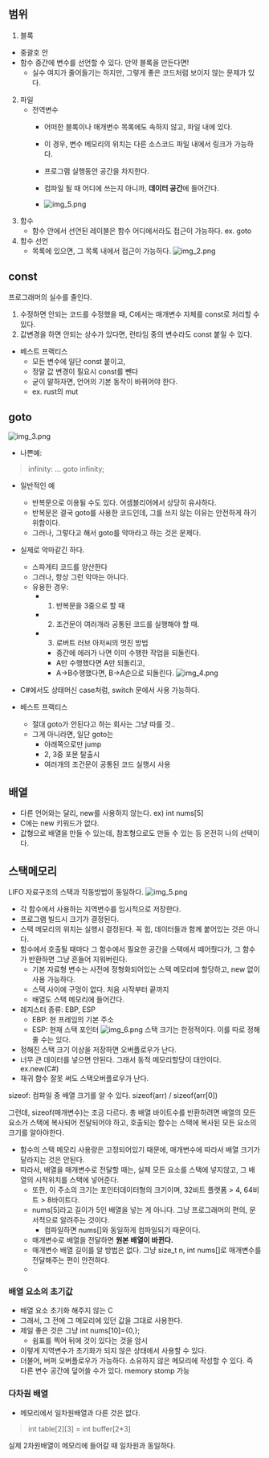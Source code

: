 ## 범위
1. 블록
  - 중괄호 안
  - 함수 중간에 변수를 선언할 수 있다. 만약 블록을 만든다면!
    - 실수 여지가 줄어들기는 하지만, 그렇게 좋은 코드처럼 보이지 않는 문제가 있다.
2. 파일
   - 전역변수
      - 어떠한 블록이나 매개변수 목록에도 속하지 않고, 파일 내에 있다. 
      - 이 경우, 변수 메모리의 위치는 다른 소스코드 파일 내에서 링크가 가능하다. 
      - 프로그램 실행동안 공간을 차지한다. 
      - 컴파일 될 때 어디에 쓰는지 아니까, **데이터 공간**에 들어간다. 

      - ![img_5.png](img_5.png)
3. 함수
   - 함수 안에서 선언된 레이블은 함수 어디에서라도 접근이 가능하다. ex. goto
4. 함수 선언
   - 목록에 있으면, 그 목록 내에서 접근이 가능하다. 
![img_2.png](img_2.png)

## const 
프로그래머의 실수를 줄인다. 
1. 수정하면 안되는 코드를 수정했을 때, C에서는 매개변수 자체를 const로 처리할 수 있다. 
2. 값변경을 하면 안되는 상수가 있다면, 런타임 중의 변수라도 const 붙일 수 있다. 
- 베스트 프랙티스
  - 모든 변수에 일단 const 붙이고, 
  - 정말 값 변경이 필요시 const를 뺀다
  - 굳이 말하자면, 언어의 기본 동작이 바뀌어야 한다. 
  - ex. rust의 mut
## goto
![img_3.png](img_3.png)
- 나쁜예: 

> infinity:
>   ...
> goto infinity;

- 일반적인 예
  - 반복문으로 이용될 수도 있다. 어셈블리어에서 상당히 유사하다. 
  - 반복문은 결국 goto를 사용한 코드인데, 그를 쓰지 않는 이유는 안전하게 하기위함이다. 
  - 그러나, 그렇다고 해서 goto를 악마라고 하는 것은 문제다.
- 실제로 악마같긴 하다.
  - 스파게티 코드를 양산한다 
  - 그러나, 항상 그런 악마는 아니다. 
  - 유용한 경우: 
    - 1. 반복문을 3중으로 할 때
    - 2. 조건문이 여러개라 공통된 코드를 실행해야 할 때.
    - 3. 로버트 러브 아저씨의 멋진 방법
        - 중간에 에러가 나면 이미 수행한 작업을 되돌린다.
        - A만 수행했다면 A만 되돌리고,
        - A->B수행했다면, B->A순으로 되돌린다.
![img_4.png](img_4.png)

- C#에서도 상태머신 case처럼, switch 문에서 사용 가능하다.
- 베스트 프랙티스
  - 절대 goto가 안된다고 하는 회사는 그냥 따를 것..
  - 그게 아니라면, 일단 goto는
    - 아래쪽으로만 jump
    - 2, 3중 포문 탈출시
    - 여러개의 조건문이 공통된 코드 실행시 사용

## 배열
- 다른 언어와는 달리, new를 사용하지 않는다. ex) int nums[5]
- C에는 new 키워드가 없다. 
- 값형으로 배열을 만들 수 있는데, 참조형으로도 만들 수 있는 등 온전히 나의 선택이다.
## 스택메모리
LIFO 자료구조의 스택과 작동방법이 동일하다. 
  ![img_5.png](img_5.png)

- 각 함수에서 사용하는 지역변수를 임시적으로 저장한다. 
- 프로그램 빌드시 크기가 결정된다.
- 스택 메모리의 위치는 실행시 결정된다. 꼭 힙, 데이터들과 함께 붙어있는 것은 아니다. 
- 함수에서 호출될 때마다 그 함수에서 필요한 공간을 스택에서 떼어줬다가, 그 함수가 반환하면 그냥 흔들어 지워버린다. 
  - 기본 자료형 변수는 사전에 정형화되어있는 스택 메모리에 할당하고, new 없이 사용 가능하다. 
  - 스택 사이에 구멍이 없다. 처음 시작부터 끝까지
  - 배열도 스택 메모리에 들어간다. 
- 레지스터 종류: EBP, ESP
  - EBP: 현 프레임의 기본 주소
  - ESP: 현재 스택 포인터
    ![img_6.png](img_6.png)
스택 크기는 한정적이다. 이를 따로 정해줄 수는 있다. 
- 정해진 스택 크기 이상을 저장하면 오버플로우가 난다. 
- 너무 큰 데이터를 넣으면 안된다. 그래서 동적 메모리할당이 대안이다. ex.new(C#)
- 재귀 함수 잘못 써도 스택오버플로우가 난다.


sizeof: 컴파일 중 배열 크기를 알 수 있다. sizeof(arr) / sizeof(arr[0])

그런데, sizeof(매개변수)는 조금 다르다.
총 배열 바이트수를 반환하려면 배열의 모든 요소가 스택에 복사되어 전달되어야 하고, 호출되는 함수는 스택에 복사된 모든 요소의 크기를 알아야한다.
- 함수의 스택 메모리 사용량은 고정되어있기 때문에, 매개변수에 따라서 배열 크기가 달라지는 것은 안된다.
- 따라서, 배열을 매개변수로 전달할 때는, 실제 모든 요소를 스택에 넣지않고, 그 배열의 시작위치를 스택에 넣어준다. 
  - 또한, 이 주소의 크기는 포인터데이터형의 크기이며, 32비트 플랫폼 > 4, 64비트 > 8바이트다.
  - nums[5]라고 길이가 5인 배열을 넣는 게 아니다. 그냥 프로그래머의 편의, 문서적으로 알려주는 것이다. 
    - 컴파일하면 nums[]와 동일하게 컴파일되기 때문이다. 
  - 매개변수로 배열을 전달하면 **원본 배열이 바뀐다.**
  - 매개변수 배열 길이를 알 방법은 없다. 그냥 size_t n, int nums[]로 매개변수를 전달해주는 편이 안전하다.
  - 

### 배열 요소의 초기값
- 배열 요소 초기화 해주지 않는 C
- 그래서, 그 전에 그 메모리에 있던 값을 그대로 사용한다. 
- 제일 좋은 것은 그냥 int nums[10]={0,};
  - 쉼표를 찍어 뒤에 것이 있다는 것을 암시
- 이렇게 지역변수가 초기화가 되지 않은 상태에서 사용할 수 있다.
- 더불어, 버퍼 오버플로우가 가능하다. 소유하지 않은 메모리에 작성할 수 있다. 즉 다른 변수 공간에 덮어쓸 수가 있다. memory stomp 가능

### 다차원 배열
- 메모리에서 일차원배열과 다른 것은 없다. 
> int table[2][3] = int buffer[2*3]

실제 2차원배열이 메모리에 들어갈 때 일차원과 동일하다. 





